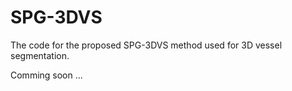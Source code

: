 # SPG-3DVS
The code for the proposed SPG-3DVS method used for 3D vessel segmentation. 

Comming soon ...
